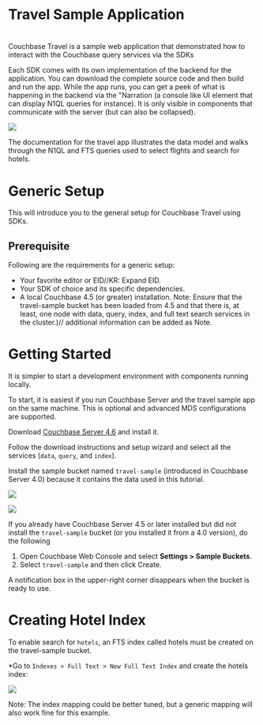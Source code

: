 # Travel Sample Application
# 
Couchbase Travel is a sample web application that demonstrated how to
interact with the Couchbase query services via the SDKs

Each SDK comes with its own implementation of the backend for the
application. You can download the complete source code and then build
and run the app. While the app runs, you can get a peek of what is
happening in the backend via the "Narration (a console like UI
element that can display N1QL queries for instance). It is only
visible in components that communicate with the server (but can also
be collapsed).

![](./assets/travel-app-narration.png)

The documentation for the travel app illustrates the data model and
walks through the N1QL and FTS queries used to select flights and
search for hotels.

# Generic Setup

This will introduce you to the general setup for Couchbase Travel using SDKs.

## Prerequisite

Following are the requirements for a generic setup:
* Your favorite editor or EID//KR: Expand EID.
* Your SDK of choice and its specific dependencies.
* A local Couchbase 4.5 (or greater) installation. 
 Note: Ensure that the travel-sample bucket has been loaded from 4.5 and that there is, at
least, one node with data, query, index, and full text search services
in the cluster.)// additional information can be added as Note.

# Getting Started

It is simpler to start a development environment with components running locally.

To start, it is easiest if you run Couchbase Server and the travel
sample app on the same machine. This is optional and advanced MDS configurations 
are supported. 

Download [Couchbase Server 4.6](https://www.couchbase.com/downloads)
and install it.

Follow the download instructions and setup wizard and select all the services (`data`, `query`, and
`index`).

Install the sample bucket named `travel-sample` (introduced in Couchbase Server 4.0) because it
contains the data used in this tutorial.

![](assets/cb-server-services.png)

![](assets/cb-server-travel-sample.png)

If you already have Couchbase Server 4.5 or later installed but did
not install the `travel-sample` bucket (or you installed it from a
4.0 version), do the following

1. Open Couchbase Web Console and select **Settings >
Sample Buckets**.
2. Select `travel-sample` and then click Create.

A notification box in the upper-right corner disappears when
the bucket is ready to use.

# Creating Hotel Index
To enable search for `hotels`, an FTS index
called hotels must be created on the travel-sample bucket. 

*Go to `Indexes > Full Text > New Full Text Index` and create the hotels
index:

![](./assets/travel-app-fts-index.png)

Note: The index mapping could be better tuned, but a generic
mapping will also work fine for this example.
